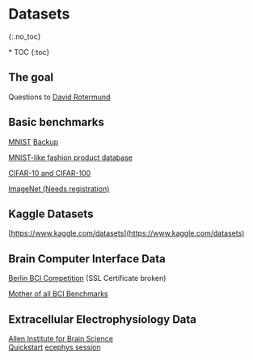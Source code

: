 # Datasets
{:.no_toc}

<nav markdown="1" class="toc-class">
* TOC
{:toc}
</nav>

## The goal



Questions to [David Rotermund](mailto:davrot@uni-bremen.de)


## Basic benchmarks

[MNIST](http://yann.lecun.com/exdb/mnist/) [Backup](https://github.com/JuliaML/MLDatasets.jl/releases/tag/v0.6.0-datasets)

[MNIST-like fashion product database](https://github.com/zalandoresearch/fashion-mnist)

[CIFAR-10 and CIFAR-100](https://www.cs.toronto.edu/~kriz/cifar.html)

[ImageNet (Needs registration)](https://www.image-net.org/index.php)

 

## Kaggle Datasets

[https://www.kaggle.com/datasets](https://www.kaggle.com/datasets)

 

## Brain Computer Interface Data

[Berlin BCI Competition](https://www.bbci.de/competition/) (SSL Certificate broken)

[Mother of all BCI Benchmarks](https://moabb.neurotechx.com/docs/index.html)

 

## Extracellular Electrophysiology Data

[Allen Institute for Brain Science](https://observatory.brain-map.org/visualcoding/overview)   
[Quickstart](https://allensdk.readthedocs.io/en/v1.0.0/_static/examples/nb/ecephys_quickstart.html)   [ecephys session](https://allensdk.readthedocs.io/en/latest/_static/examples/nb/ecephys_session.html)


